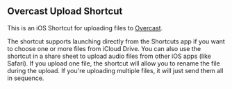 ## Overcast Upload Shortcut

This is an iOS Shortcut for uploading files to [Overcast](https://overcast.fm).

The shortcut supports launching directly from the Shortcuts app if you want to choose one
or more files from iCloud Drive. You can also use the shortcut in a share sheet to upload
audio files from other iOS apps (like Safari). If you upload one file, the shortcut will
allow you to rename the file during the upload. If you're uploading multiple files, it
will just send them all in sequence.